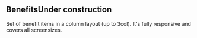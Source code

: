  <h2>Benefits<span class="status deprecated">Under construction</span></h2>

Set of benefit items in a column layout (up to 3col). It's fully responsive and covers all screensizes.
